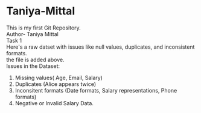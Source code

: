 # Taniya-Mittal
This is my first Git Repository.
<br>
Author- Taniya Mittal
<br>
Task 1
<br>
Here's a raw datset with issues like  null values, duplicates, and inconsistent formats.
<br>
the file is added above.
<br>
Issues in the Dataset:
1. Missing values( Age, Email, Salary)
2. Duplicates (Alice appears twice)
3. Inconsitent formats (Date formats, Salary representations, Phone formats)
4. Negative or Invalid Salary Data.

